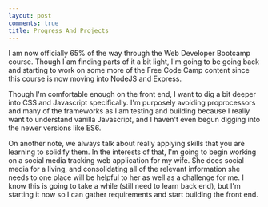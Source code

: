 ```yaml
---
layout: post
comments: true
title: Progress And Projects
---
```

I am now officially 65% of the way through the Web Developer Bootcamp course.  Though I am finding parts of it a bit light, I'm going to be going back and starting to work on some more of the Free Code Camp content since this course is now moving into NodeJS and Express.  

Though I'm comfortable enough on the front end, I want to dig a bit deeper into CSS and Javascript specifically.  I'm purposely avoiding proprocessors and many of the frameworks as I am testing and building because I really want to understand vanilla Javascript, and I haven't even begun digging into the newer versions like ES6.

On another note, we always talk about really applying skills that you are learning to solidify them.  In the interests of that, I'm going to begin working on a social media tracking web application for my wife.  She does social media for a living, and consolidating all of the relevant information she needs to one place will be helpful to her as well as a challenge for me.  I know this is going to take a while (still need to learn back end), but I'm starting it now so I can gather requirements and start building the front end.